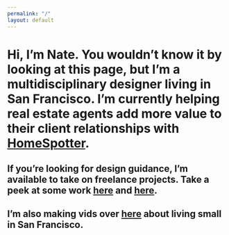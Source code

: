 ```yaml
---
permalink: "/"
layout: default
---
```


# Hi, I’m Nate. You wouldn’t know it by looking at this page, but I’m a multidisciplinary designer living in San Francisco. I’m currently helping real estate agents add more value to their client relationships with [HomeSpotter](https://homespotter.com).

## If you’re looking for design guidance, I’m available to take on freelance projects. Take a peek at some work [here](https://dribbble.com/natekadlac) and [here](https://www.behance.net/natekadlac).

## I’m also making vids over [here](https://www.youtube.com/channel/UCXyF7Or3OX7zXa-z2CVg_Yw) about living small in San Francisco.
